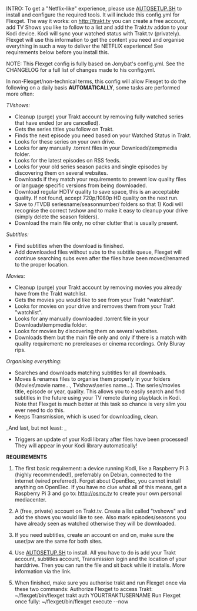 INTRO:
To get a "Netflix-like" experience, please use [AUTOSETUP.SH](https://github.com/zilexa/autosetup "AUTOSETUP.SH") to install and configure the required tools. It will include this config.yml for Flexget. 
The way it works: on http://trakt.tv you can create a free account, add TV Shows you like to follow to a list and add the Trakt.tv addon to your Kodi device. Kodi will sync your watched status with Trakt.tv (privately). Flexget will use this information to get the content you need and organise everything in such a way to deliver the NETFLIX experience! See requirements below before you install this.

NOTE:
This Flexget config is fully based on Jonybat's config.yml. See the CHANGELOG for a full list of changes made to his config.yml. 

In non-Flexget/non-technical terms, this config will allow Flexget to do the following on a daily basis **AUTOMATICALLY**, some tasks are performed more often:

_TVshows:_
- Cleanup (purge) your Trakt account by removing fully watched series that have ended (or are cancelled).
- Gets the series titles you follow on Trakt.
- Finds the next episode you need based on your Watched Status in Trakt.
- Looks for these series on your own drive. 
- Looks for any manually .torrent files in your Downloads\tempmedia folder.
- Looks for the latest episodes on RSS feeds.
- Looks for your old series season packs and single episodes by discovering them on several websites.
- Downloads if they match your requirements to prevent low quality files or language specific versions from being downloaded. 
- Download regular HDTV quality to save space, this is an acceptable quality. If not found, accept 720p/1080p HD quality on the next run.
- Save to /TVDB seriesname/seasonnumber/ folders so that 1) Kodi will recognise the correct tvshow and to make it easy to cleanup your drive (simply delete the season folders). 
- Download the main file only, no other clutter that is usually present. 

_Subtitles:_
- Find subtitles when the download is finished.
- Add downloaded files without subs to the subtitle queue, Flexget will continue searching subs even after the files have been moved/renamed to the proper location.

_Movies:_
- Cleanup (purge) your Trakt account by removing movies you already have from the Trakt watchlist.
- Gets the movies you would like to see from your Trakt "watchlist".
- Looks for movies on your drive and removes them from your Trakt "watchlist". 
- Looks for any manually downloaded .torrent file in your Downloads\tempmedia folder.
- Looks for movies by discovering them on several websites. 
- Downloads them but the main file only and only if there is a match with quality requirement: no prereleases or cinema recordings. Only Bluray rips. 

_Organising everything:_
- Searches and downloads matching subtitles for all downloads.
- Moves & renames files to organise them properly in your folders (Movies\movie name\..., TVshows\series name\...). The series/movies title, episode or year, quality. This allows you to easily search and find subtitles in the future using your TV remote during playblack in Kodi. Note that Flexget is much better at this task so chance is very slim you ever need to do this.
- Keeps Transmission, which is used for downloading, clean. 

_And last, but not least: _
- Triggers an update of your Kodi library after files have been processed! They will appear in your Kodi library automatically!


**REQUIREMENTS**
1. The first basic requirement: a device running Kodi, like a Raspberry Pi 3 (highly recommended!), preferrably on Debian, connected to the internet (wired preferred). Forget about OpenElec, you cannot install anything on OpenElec. If you have no clue what all of this means, get a Raspberry Pi 3 and go to: http://osmc.tv to create your own personal mediacenter.

2. A (free, private) account on Trakt.tv. Create a list called "tvshows" and add the shows you would like to see. Also mark episodes/seasons you have already seen as watched otherwise they will be downloaded. 

3. If you need subtitles, create an account on and on, make sure the user/pw are the same for both sites. 

4. Use [AUTOSETUP.SH](https://github.com/zilexa/autosetup "AUTOSETUP.SH") to install. All you have to do is add your Trakt account, subtitles account, Transmission login and the location of your harddrive. Then you can run the file and sit back while it installs. More information via the link. 

5. When finished, make sure you authorise trakt and run Flexget once via these two commands:
Authorize Flexget to access Trakt: ~/flexget/bin/flexget trakt auth YOURTRAKTUSERNAME
Run Flexget once fully: ~/flexget/bin/flexget execute --now



